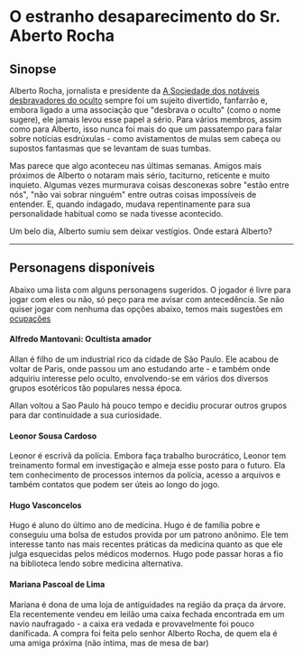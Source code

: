 # O estranho desaparecimento do Sr. Aberto Rocha

## Sinopse

Alberto Rocha, jornalista e presidente da [A Sociedade dos notáveis desbravadores do oculto](../../pages/desbravadores_do_oculto/index.md) sempre foi um sujeito divertido, fanfarrão e, embora ligado a uma associação que "desbrava o oculto" (como o nome sugere), ele jamais levou esse papel a sério. Para vários membros, assim como para Alberto, isso nunca foi mais do que um passatempo para falar sobre notícias esdrúxulas - como avistamentos de mulas sem cabeça ou supostos fantasmas que se levantam de suas tumbas.

Mas parece que algo aconteceu nas últimas semanas. Amigos mais próximos de Alberto o notaram mais sério, taciturno, reticente e muito inquieto. Algumas vezes murmurava coisas desconexas sobre "estão entre nós", "não vai sobrar ninguém" entre outras coisas impossíveis de entender. E, quando indagado, mudava repentinamente para sua personalidade habitual como se nada tivesse acontecido.

Um belo dia, Alberto sumiu sem deixar vestígios. Onde estará Alberto?

---
## Personagens disponíveis

Abaixo uma lista com alguns personagens sugeridos. O jogador é livre para jogar com eles ou não, só peço para me avisar com antecedência. Se não quiser jogar com nenhuma das opções abaixo, temos mais sugestões em [ocupações](../../pages/ocupacoes/index.md)

#### Alfredo Mantovani: Ocultista amador

Allan é filho de um industrial rico da cidade de São Paulo. Ele acabou de voltar de Paris, onde passou um ano estudando arte - e também onde adquiriu interesse pelo oculto, envolvendo-se em vários dos diversos grupos esotéricos tão populares nessa época. 

Allan voltou a Sao Paulo há pouco tempo e decidiu procurar outros grupos para dar continuidade a sua curiosidade.

#### Leonor Sousa Cardoso

Leonor é escrivã da polícia. Embora faça trabalho burocrático, Leonor tem treinamento formal em investigação e almeja esse posto para o futuro. Ela tem conhecimento de processos internos da polícia, acesso a arquivos e também contatos que podem ser úteis ao longo do jogo. 
#### Hugo Vasconcelos

Hugo é aluno do último ano de medicina. Hugo é de família pobre e conseguiu uma bolsa de estudos provida por um patrono anônimo. Ele tem interesse tanto nas mais recentes práticas da medicina quanto as que ele julga esquecidas pelos médicos modernos. Hugo pode passar horas a fio na biblioteca lendo sobre medicina alternativa. 

#### Mariana Pascoal de Lima
Mariana é dona de uma loja de antiguidades na região da praça da árvore. Ela recentemente vendeu em leilão uma caixa fechada encontrada em um navio naufragado - a caixa era vedada e provavelmente foi pouco danificada. A compra foi feita pelo senhor Alberto Rocha, de quem ela é uma amiga próxima (não íntima, mas de mesa de bar)

